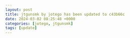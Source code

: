 ```yaml
---
layout: post
title: jtgunsmk by jotego has been updated to c43b66c
date: 2024-03-02 08:25:48 +0000
categories: [jotego, jtgunsmk]
tags: [update]
---
```


